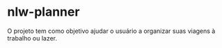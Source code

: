 # nlw-planner
O projeto tem como objetivo ajudar o usuário a organizar suas viagens à trabalho ou lazer.
